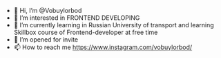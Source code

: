 - 👋 Hi, I’m @Vobuylorbod
- 👀 I’m interested in FRONTEND DEVELOPING
- 🌱 I’m currently learning in Russian University of transport and learning Skillbox course of Frontend-developer at free time
- 💞️ I’m opened for invite
- 📫 How to reach me https://www.instagram.com/vobuylorbod/

<!---
Vobuylorbod/Vobuylorbod is a ✨ special ✨ repository because its `README.md` (this file) appears on your GitHub profile.
You can click the Preview link to take a look at your changes.
--->

